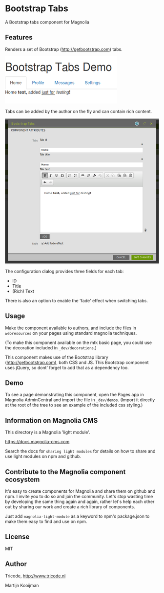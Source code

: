 # Bootstrap Tabs

A Bootstrap tabs component for Magnolia

## Features

Renders a set of Bootstrap (<http://getbootstrap.com>) tabs.

![Demo page with component](_dev/README-bootstrap-tabs.png)

Tabs can be added by the author on the fly and can contain rich content.

![Component Dialog](_dev/README-bootstrap-tabs-dialog.png)

The configuration dialog provides three fields for each tab:
* ID
* Title
* (Rich) Text

There is also an option to enable the 'fade' effect when switching tabs.

## Usage

Make the component available to authors, and include the files in `webresources` on your pages using standard magnolia techniques.

(To make this component available on the mtk basic page, you could use the decoration included in `_dev/decorations`.)

This component makes use of the Bootstrap library (<http://getbootstrap.com>), both CSS and JS. This Bootstrap component uses jQuery, so dont' forget to add that as a dependency too.

## Demo

To see a page demonstrating this component, open the Pages app in Magnolia AdminCentral and import the file in `_dev/demos`. (Import it directly at the root of the tree to see an example of the included css styling.)

## Information on Magnolia CMS
This directory is a Magnolia 'light module'.

https://docs.magnolia-cms.com

Search the docs for `sharing light modules` for details on how to share and use light modules on npm and github.


## Contribute to the Magnolia component ecosystem

It's easy to create components for Magnolia and share them on github and npm. I invite you to do so and join the community. Let's stop wasting time by developing the same thing again and again, rather let's help each other out by sharing our work and create a rich library of components.

Just add `magnolia-light-module` as a keyword to npm's package.json to make them easy to find and use on npm.

## License

MIT

## Author

Tricode, http://www.tricode.nl

Martijn Kooijman
